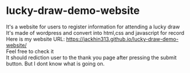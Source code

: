 # lucky-draw-demo-website
It's a website for users to register information for attending a lucky draw  
It's made of wordpress and convert into html,css and javascript for record    
Here is my website URL: https://jackhin313.github.io/lucky-draw-demo-website/   
Feel free to check it   
It should rediction user to the thank you page after pressing the submit button. But I dont know what is going on.
